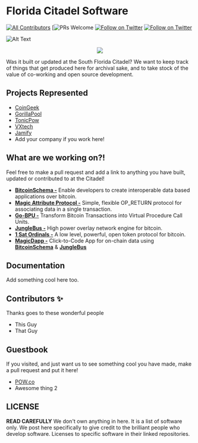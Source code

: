 # Florida Citadel Software

[![All Contributors](https://img.shields.io/badge/all_contributors-4-gold.svg?style=flat-square)](#contributors-)
[![PRs Welcome](https://img.shields.io/badge/PRs-welcome-brightgreen.svg?style=flat-square)
[![Follow on Twitter](https://img.shields.io/badge/Twitter-follow-blue.svg?style=flat-square)](https://twitter.com/Bitcoin_Florida)
[![Follow on Twitter](https://img.shields.io/badge/Meetup-join-red.svg?style=flat-square)](https://www.meetup.com/bitcoin-citadel-south-florida)

![Alt Text](https://i.imgur.com/Mko80KB.png)
<p align="center">
  <a href="https://twitter.com/bitcoin_florida">
    <img src="(https://i.imgur.com/Mko80KB.png)">
  </a>
</p>

Was it built or updated at the South Florida Citadel? 
We want to keep track of things that get produced here 
for archival sake, and to take stock of the value of 
co-working and open source development. 

## Projects Represented

- [CoinGeek](https://coingeek.com)
- [GorillaPool](https://gorillapool.com/)
- [TonicPow](https://tonicpow.com)
- [VXtech](https://vxpass.com/)
- [Jamify](https://jamify.xyz/)
- Add your company if you work here!

## What are we working on?!

Feel free to make a pull request and add a link to anything you have built, updated or contributed to at the Citadel!

- **[BitcoinSchema -](https://github.com/BitcoinSchema/)** Enable developers to create interoperable data based applications over bitcoin.
- **[Magic Attribute Protocol -](https://github.com/rohenaz/MAP)** Simple, flexible OP_RETURN protocol for associating data in a single transaction.
- **[Go-BPU -](https://github.com/BitcoinSchema/go-bpu)** Transform Bitcoin Transactions into Virtual Procedure Call Units.
- **[JungleBus -](Junglebus.gorillapool.io/docs)** High power overlay network engine for bitcoin.
- **[1 Sat Ordinals -](https://docs.1satordinals.com/)** A low level, powerful, open token protocol for bitcoin. 
- **[MagicDapp -](https://www.youtube.com/live/ucC2dO9Ikn4)** Click-to-Code App for on-chain data using **[BitcoinSchema](https://github.com/BitcoinSchema/)** & **[JungleBus](Junglebus.gorillapool.io/docs)**
## Documentation
Add something cool here too.

## Contributors ✨

Thanks goes to these wonderful people
- This Guy
- That Guy

## Guestbook
If you visited, and just want us to see something cool you have made, make a pull request and put it here! 
- [POW.co](https://pow.co)
- Awesome thing 2

## LICENSE
**READ CAREFULLY**
We don't own anything in here. It is a list of software only. We post here specifically to give credit to the brilliant people who develop software. Licenses to specific software in their linked repositories. 
